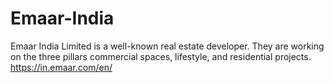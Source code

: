 # Emaar-India
Emaar India Limited is a well-known real estate developer. They are working on the three pillars commercial spaces, lifestyle, and residential projects. https://in.emaar.com/en/

